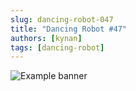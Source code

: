 ```yaml
---
slug: dancing-robot-047
title: "Dancing Robot #47"
authors: [kynan]
tags: [dancing-robot]
---
```


![Example banner](/img/stories/dancing-robot_new/047.png)
